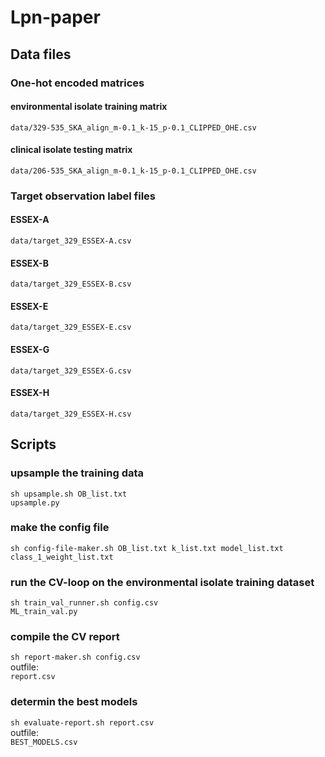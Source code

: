 # Lpn-paper

## Data files

### One-hot encoded matrices
#### environmental isolate training matrix
```data/329-535_SKA_align_m-0.1_k-15_p-0.1_CLIPPED_OHE.csv```  
#### clinical isolate testing matrix
```data/206-535_SKA_align_m-0.1_k-15_p-0.1_CLIPPED_OHE.csv```  

### Target observation label files
#### ESSEX-A
```data/target_329_ESSEX-A.csv```  
#### ESSEX-B
```data/target_329_ESSEX-B.csv```  
#### ESSEX-E
```data/target_329_ESSEX-E.csv```  
#### ESSEX-G
```data/target_329_ESSEX-G.csv```  
#### ESSEX-H
```data/target_329_ESSEX-H.csv```  


## Scripts

### upsample the training data
```sh upsample.sh OB_list.txt```  
```upsample.py```  

### make the config file
```sh config-file-maker.sh OB_list.txt k_list.txt model_list.txt class_1_weight_list.txt```  

### run the CV-loop on the environmental isolate training dataset
```sh train_val_runner.sh config.csv```  
```ML_train_val.py```  

### compile the CV report
```sh report-maker.sh config.csv```  
outfile:  
```report.csv```  
  
### determin the best models  
```sh evaluate-report.sh report.csv```  
outfile:  
 ```BEST_MODELS.csv```  

